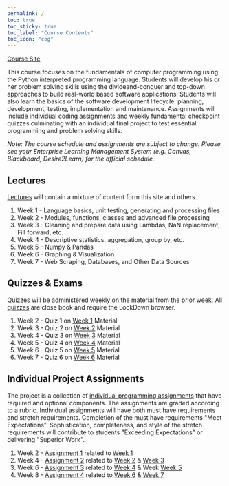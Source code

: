 ```yaml
---
permalink: /
toc: true
toc_sticky: true
toc_label: "Course Contents"
toc_icon: "cog"
---
```


[Course Site](https://briankolowitz.github.io/data-focused-python)

This course focuses on the fundamentals of computer programming using the Python interpreted programming language. Students will develop his or her problem solving skills using the divideand-conquer and top-down approaches to build real-world based software applications. Students will also learn the basics of the software
development lifecycle: planning, development, testing, implementation and maintenance. Assignments will include individual coding assignments and weekly fundamental checkpoint quizzes culminating with an individual final project to test essential programming and problem solving skills.

*Note: The course schedule and assignments are subject to change. Please see your Enterprise Learning Management System (e.g. Canvas, Blackboard, Desire2Learn) for the official schedule.*

## Lectures

[Lectures](/lectures/lectures.md) will contain a mixture of content form this site and others.

1. Week 1<a name='week1'></a> - Language basics, unit testing, generating and processing files
2. Week 2<a name='week2'></a> - Modules, functions, classes and advanced file processing
3. Week 3<a name='week3'></a> - Cleaning and prepare data using Lambdas, NaN replacement, Fill forward, etc.
4. Week 4<a name='week4'></a> - Descriptive statistics, aggregation, group by, etc.
5. Week 5<a name='week5'></a> - Numpy & Pandas
6. Week 6<a name='week6'></a> - Graphing & Visualization
7. Week 7<a name='week7'></a> - Web Scraping, Databases, and Other Data Sources

## Quizzes & Exams

Quizzes will be administered weekly on the material from the prior week. All [quizzes](quizzes/quiz-description.md) are close book and require the LockDown browser.

1. Week 2 - Quiz 1 on [Week 1](#week1) Material
2. Week 3 - Quiz 2 on [Week 2](#week2) Material
3. Week 4 - Quiz 3 on [Week 3](#week3) Material
4. Week 5 - Quiz 4 on [Week 4](#week4) Material
5. Week 6 - Quiz 5 on [Week 5](#week5) Material
6. Week 7 - Quiz 6 on [Week 6](#week6) Material

## Individual Project Assignments

The project is a collection of [individual programming assignments](individual-project/project-description.md) that have required and optional components. The assignments are graded according to a rubric. Individual assignments will have both must have requirements and stretch requirements. Completion of the must have requirements "Meet Expectations". Sophistication, completeness, and style of the stretch requirements will contribute to students "Exceeding Expectations" or delivering "Superior Work".

1. Week 2 - [Assignment 1](individual-project/project-description.html) related to [Week 1](#week1)
2. Week 4 - [Assignment 2](individual-project/project-description.html) related to [Week 2](#week2) & [Week 3](#week3)
3. Week 6 - [Assignment 3](individual-project/project-description.html) related to [Week 4](#week4) & Week [Week 5](#week5)
4. Week 8 - [Assignment 4](individual-project/project-description.html) related to [Week 6](#week6) & [Week 7](#week7)
